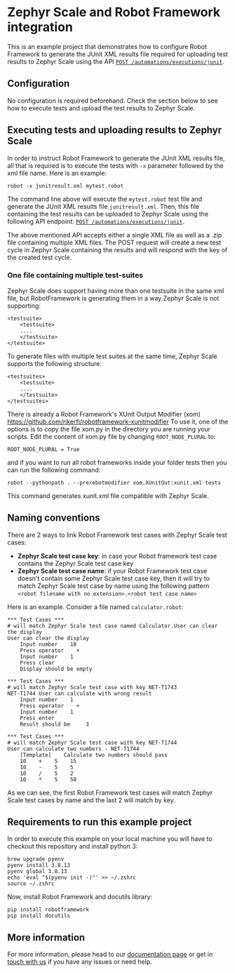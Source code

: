 # Zephyr Scale and Robot Framework integration

This is an example project that demonstrates how to configure Robot Framework to generate the JUnit XML results file required for uploading test results to Zephyr Scale using the API [`POST /automations/executions/junit`](https://support.smartbear.com/zephyr-scale-cloud/api-docs/#operation/createJUnitExecutions).

## Configuration

No configuration is required beforehand. Check the section below to see how to execute tests and upload the test results to Zephyr Scale.

## Executing tests and uploading results to Zephyr Scale

In order to instruct Robot Framework to generate the JUnit XML results file, all that is required is to execute the tests with `-x` parameter followed by the xml file name. Here is an example:

```
robot -x junitresult.xml mytest.robot
```

The command line above will execute the `mytest.robot` test file and generate the JUnit XML results file `junitresult.xml`. Then, this file containing the test results can be uploaded to Zephyr Scale using the following API endpoint: [`POST /automations/executions/junit`](https://support.smartbear.com/zephyr-scale-cloud/api-docs/#operation/createJUnitExecutions).

The above mentioned API accepts either a single XML file as well as a .zip file containing multiple XML files. The POST request will create a new test cycle in Zephyr Scale containing the results and will respond with the key of the created test cycle.

### One file containing multiple test-suites

Zephyr Scale does support having more than one testsuite in the same xml file, but RobotFramework is generating them 
in a way Zephyr Scale is not supporting:
```
<testsuite>
    <testsuite>
    ....
    </testsuite>
</testsuite>
```

To generate files with multiple test suites at the same time, Zephyr Scale supports the following structure:
```
<testsuites>
    <testsuite>
    ....
    </testsuite>
</testsuites>
```

There is already a Robot Framework's XUnit Output Modifier (xom) https://github.com/rikerfi/robotframework-xunitmodifier
To use it, one of the options is to copy the file xom.py in the directory you are running your scripts.
Edit the content of xom.py file by changing `ROOT_NODE_PLURAL` to:
```
ROOT_NODE_PLURAL = True
```
and if you want to run all robot frameworks inside your folder tests then you can run the following command:
```
robot --pythonpath . --prerebotmodifier xom.XUnitOut:xunit.xml tests
```
This command generates xunit.xml file compatible with Zephyr Scale.
## Naming conventions

There are 2 ways to link Robot Framework test cases with Zephyr Scale test cases:
- **Zephyr Scale test case key**: in case your Robot framework test case contains the Zephyr Scale test case key
- **Zephyr Scale test case name**: if your Robot Framework test case doesn't contain some Zephyr Scale test case key, then it will try to match Zephyr Scale test case by name using the following pattern `<robot filename with no extension>.<robot test case name>`

Here is an example. Consider a file named `calculator.robot`:
```robotframework
*** Test Cases ***
# will match Zephyr Scale test case named Calculator.User can clear the display
User can clear the display
    Input number    10
    Press operator    +
    Input number    1
    Press clear 
    Display should be empty

*** Test Cases ***
# will match Zephyr Scale test case with key NET-T1743
NET-T1744 User can calculate with wrong result 
    Input number    1
    Press operator    +
    Input number    1
    Press enter 
    Result should be     3

*** Test Cases ***
# will match Zephyr Scale test case with key NET-T1744
User can calculate two numbers - NET-T1744
    [Template]    Calculate two numbers should pass
    10    +    5    15
    10    -    5    5
    10    /    5    2
    10    *    5    50
```
As we can see, the first Robot Framework test cases will match Zephyr Scale test cases by name and the last 2 will match by key.

## Requirements to run this example project

In order to execute this example on your local machine you will have to checkout this repository and install python 3:

```
brew upgrade pyenv
pyenv install 3.8.13
pyenv global 3.8.13
echo 'eval "$(pyenv init -)"' >> ~/.zshrc
source ~/.zshrc
```

Now, install Robot Framework and docutils library:

```
pip install robotframework
pip install docutils
```

## More information

For more information, please head to our [documentation page](https://support.smartbear.com/zephyr-scale) or get in [touch with us](https://smartbear.atlassian.net/servicedesk/) if you have any issues or need help.
